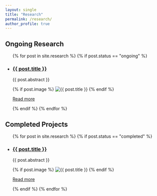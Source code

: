 ```yaml
---
layout: single
title: "Research"
permalink: /research/
author_profile: true
---
```


<h2>Ongoing Research</h2>
<ul class="research-page-content">
  {% for post in site.research %}
    {% if post.status == "ongoing" %}
      <li class="research-post-content">
        <h3><a href="{{ post.url }}">{{ post.title }}</a></h3>
        <p>{{ post.abstract }}</p>
        {% if post.image %}
          <img src="{{ post.image }}" alt="{{ post.title }}">
        {% endif %}
        <p><a href="{{ post.url }}">Read more</a></p>
      </li>
    {% endif %}
  {% endfor %}
</ul>

<h2>Completed Projects</h2>
<ul class="research-page-content">
  {% for post in site.research %}
    {% if post.status == "completed" %}
      <li class="research-post-content">
        <h3><a href="{{ post.url }}">{{ post.title }}</a></h3>
        <p>{{ post.abstract }}</p>
        {% if post.image %}
          <img src="{{ post.image }}" alt="{{ post.title }}">
        {% endif %}
        <p><a href="{{ post.url }}">Read more</a></p>
      </li>
    {% endif %}
  {% endfor %}
</ul>
